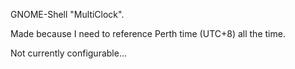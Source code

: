 GNOME-Shell "MultiClock".

Made because I need to reference Perth time (UTC+8) all the time.

Not currently configurable...
